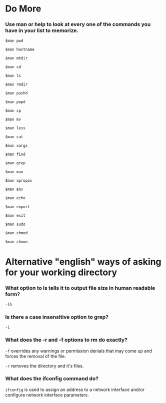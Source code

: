 # Do More

### Use man or help to look at every one of the commands you have in your list to memorize.

`$man pwd`

`$man hostname`

`$man mkdir`

`$man cd`

`$man ls`

`$man rmdir`

`$man pushd`

`$man popd`

`$man cp`

`$man mv`

`$man less`

`$man cat`

`$man xargs`

`$man find`

`$man grep`

`$man man`

`$man apropos`

`$man env`

`$man echo`

`$man export`

`$man exit`

`$man sudo`

`$man chmod`

`$man chown`

# Alternative "english" ways of asking for your working directory

### What option to ls tells it to output file size in human readable form?

`-lh`

### Is there a case insensitive option to grep?

`-i`

### What does the -r and -f options to rm do exactly?

`-f` overrides any warnings or permission denials that may come up and forces the removal of the file.

`-r` removes the directory and it's files.

### What does the ifconfig command do?

`ifconfig` is used to assign an address to a network interface and/or configure network interface parameters.

